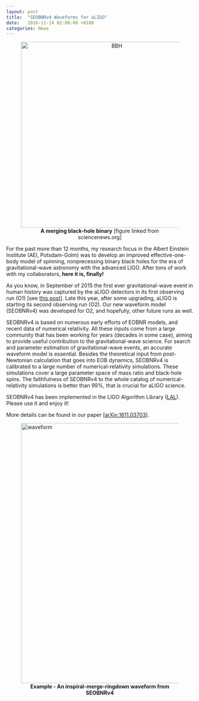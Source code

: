 ```yaml
---
layout: post
title:  "SEOBNRv4 Waveforms for aLIGO"
date:   2016-11-14 02:00:00 +0100
categories: News
---
```


<figure>
<center>
<img src="https://www.sciencenews.org/sites/default/files/2016/02/main/blogposts/context_gravwaves_free.jpg" align="middle" alt="BBH" style="width: 500px;"/></center>
<figcaption><center><b>A merging black-hole binary</b> [figure linked from sciencenews.org]</center></figcaption>
</figure>

For the past more than 12 months, my research focus in the Albert Einstein Institute (AEI, Potsdam-Golm) was to develop an improved effective-one-body model of spinning, nonprecessing binary black holes for the era of gravitational-wave astronomy with the advanced LIGO. After tons of work with my collaborators, **here it is, finally!**

As you know, in September of 2015 the first ever gravitational-wave event in human history was captured by the aLIGO detectors in its first observing run (O1) [see [this post](http://friendshao.github.io/news/2016/02/11/we-have-detected-gravitational-waves.html)]. Late this year, after some upgrading, aLIGO is starting its second observing run (O2). Our new waveform model (SEOBNRv4) was developed for O2, and hopefully, other future runs as well.

SEOBNRv4 is based on numerous early efforts of EOBNR models, and recent data of numerical relativity. All these inputs come from a large community that has been working for years (decades in some case), aiming to provide useful contribution to the gravitational-wave science. For search and parameter estimation of gravitational-wave events, an accurate waveform model is essential. Besides the theoretical input from post-Newtonian calculation that goes into EOB dynamics, SEOBNRv4 is calibrated to a large number of numerical-relativity simulations. These simulations cover a large parameter space of mass ratio and black-hole spins. The faithfulness of SEOBNRv4 to the whole catalog of numerical-relativity simulations is better than 99%, that is crucial for aLIGO science.

SEOBNRv4 has been implemented in the LIGO Algorithm Library ([LAL](https://wiki.ligo.org/DASWG/LALSuite)). Please use it and enjoy it!

More details can be found in our paper [[arXiv:1611.03703](https://arxiv.org/abs/1611.03703)].

<figure>
<img src="http://friendshao.github.io/img/v4wf.png" align="middle" alt="waveform" style="width: 700px;"/>
<figcaption><center><b>Example - An inspiral-merge-ringdown waveform from SEOBNRv4</b></center></figcaption>
</figure>
